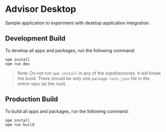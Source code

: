 # Advisor Desktop

Sample application to experiment with desktop application integration.

## Development Build

To develop all apps and packages, run the following command:

```
npm install
npm run dev
```

> Note: Do not run `npm install` in any of the subdirectories. It will break the
> build. There should be only one `package-lock.json` file in the entire repo
> (at the root).

## Production Build

To build all apps and packages, run the following command:

```
npm install
npm run build
```
